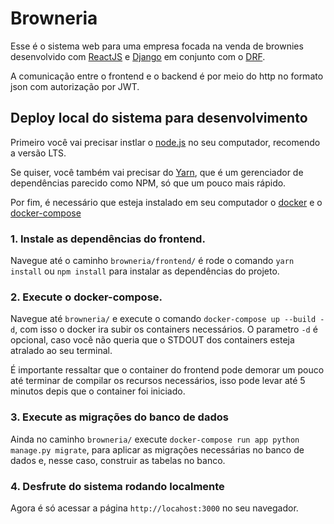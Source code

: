 # Browneria
Esse é o sistema web para uma empresa focada na venda de brownies desenvolvido
com [ReactJS](https://pt-br.reactjs.org/) e [Django](https://www.djangoproject.com/) 
em conjunto com o [DRF](https://www.django-rest-framework.org/).

A comunicação entre o frontend e o backend é por meio do http no formato json com 
autorização por JWT.

## Deploy local do sistema para desenvolvimento
Primeiro você vai precisar instlar o [node.js](https://nodejs.org/en/) no seu computador, 
recomendo a versão LTS.

Se quiser, você também vai precisar do [Yarn](https://yarnpkg.com/), que é um gerenciador 
de dependências parecido como NPM, só que um pouco mais rápido.

Por fim, é necessário que esteja instalado em seu computador o 
[docker](https://www.docker.com/products/docker-desktop) e o 
[docker-compose](https://docs.docker.com/compose/install/)

### 1. Instale as dependências do frontend.
Navegue até o caminho `browneria/frontend/` é rode o comando `yarn install` ou 
`npm install` para instalar as dependências do projeto.

### 2. Execute o docker-compose.
Navegue até `browneria/` e execute o comando `docker-compose up --build -d`, com isso o 
docker ira subir os containers necessários. O parametro `-d` é opcional, caso você não 
queria que o STDOUT dos containers esteja atralado ao seu terminal.

É importante ressaltar que o container do frontend pode demorar um pouco até terminar de compilar
os recursos necessários, isso pode levar até 5 minutos depis que o container foi iniciado.

### 3. Execute as migrações do banco de dados
Ainda no caminho `browneria/` execute `docker-compose run app python manage.py migrate`, 
para aplicar as migrações necessárias no banco de dados e, nesse caso, construir as 
tabelas no banco.

### 4. Desfrute do sistema rodando localmente
Agora é só acessar a página `http://locahost:3000` no seu navegador.
